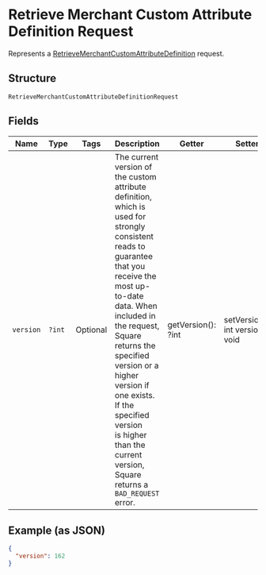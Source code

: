 
# Retrieve Merchant Custom Attribute Definition Request

Represents a [RetrieveMerchantCustomAttributeDefinition](../../doc/apis/merchant-custom-attributes.md#retrieve-merchant-custom-attribute-definition) request.

## Structure

`RetrieveMerchantCustomAttributeDefinitionRequest`

## Fields

| Name | Type | Tags | Description | Getter | Setter |
|  --- | --- | --- | --- | --- | --- |
| `version` | `?int` | Optional | The current version of the custom attribute definition, which is used for strongly consistent<br>reads to guarantee that you receive the most up-to-date data. When included in the request,<br>Square returns the specified version or a higher version if one exists. If the specified version<br>is higher than the current version, Square returns a `BAD_REQUEST` error. | getVersion(): ?int | setVersion(?int version): void |

## Example (as JSON)

```json
{
  "version": 162
}
```

